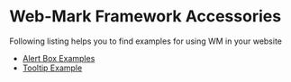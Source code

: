 <h1>Web-Mark Framework Accessories</h1>
Following listing helps you to find examples for using WM in your website
<ul>
<li><a href="alert_box.html" >Alert Box Examples</a>
</li>
<li><a href="tooltip.html"> Tooltip Example</a>
</li>
</ul>
